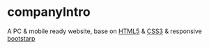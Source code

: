 companyIntro
============

A PC & mobile ready website, base on [HTML5](http://www.w3schools.com/html/html5_intro.asp) & [CSS3](http://www.w3schools.com/css/css3_intro.asp) & responsive [bootstarp](http://getbootstrap.com/)
